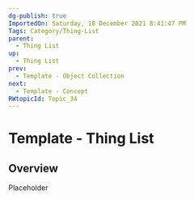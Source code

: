```yaml
---
dg-publish: true
ImportedOn: Saturday, 18 December 2021 8:41:47 PM
Tags: Category/Thing-List
parent:
  - Thing List
up:
  - Thing List
prev:
  - Template - Object Collection
next:
  - Template - Concept
RWtopicId: Topic_34
---
```

# Template - Thing List
## Overview
Placeholder

